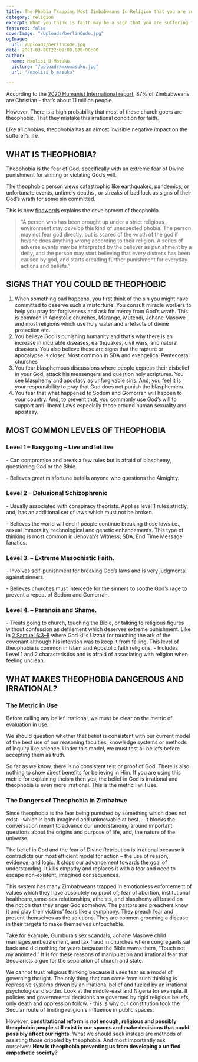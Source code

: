 ```yaml
---
title: The Phobia Trapping Most Zimbabweans In Religion that you are suffering from something else
category: religion
excerpt: What you think is faith may be a sign that you are suffering from something else
featured: false
coverImage: "/Uploads/berlinCode.jpg"
ogImage:
  url: /Uploads/berlinCode.jpg
date: 2021-03-06T22:00:00.000+00:00
author:
  name: Mxolisi B Masuku
  picture: "/uploads/mxomasuku.jpg"
  url: '/mxolisi_b_masuku'

---
```


According to the [2020 Humanist International report](https://fot.humanists.international/countries/africa-eastern-africa/zimbabwe/?print=print), 87% of Zimbabweans are Christian – that’s about 11 million people.

However, There is a high probability that most of these church goers are theophobic. That they mistake this irrational condition for faith.

Like all phobias, theophobia has an almost invisible negative impact on the sufferer’s life. 

## WHAT IS THEOPHOBIA?

Theophobia is the fear of God, specifically with an extreme fear of Divine punishment for sinning or violating God’s will.

The theophobic person views catastrophic like earthquakes, pandemics, or unfortunate events, untimely deaths , or streaks of bad luck as signs of their God’s wrath for some sin committed.

This is how [findwords](https://findwords.info/term/theophobia) explains the development of theophobia

> “A person who has been brought up under a strict religious environment may develop this kind of unexpected phobia. The person may not fear god directly, but is scared of the wrath of the god if he/she does anything wrong according to their religion. A series of adverse events may be interpreted by the believer as punishment by a deity, and the person may start believing that every distress has been caused by god, and starts dreading further punishment for everyday actions and beliefs.”



## SIGNS THAT YOU COULD BE THEOPHOBIC


1. When something bad happens, you first think of the sin you might have committed to deserve such a misfortune. You consult miracle workers to help you pray for forgiveness and ask for mercy from God’s wrath. This is common in Apostolic churches, Marange, Mutendi, Johane Masowe and most religions which use holy water and artefacts of divine protection etc.
2. You believe God is punishing humanity and that’s why there is an increase in incurable diseases, earthquakes, civil wars, and natural disasters. You also believe these are signs that the rapture or apocalypse is closer. Most common in SDA and evangelical Pentecostal churches
3. You fear blasphemous discussions where people express their disbelief in your God, attack his messengers and question holy scriptures. You see blasphemy and apostacy as unforgivable sins. And, you feel it is your responsibility to pray that God does not punish the blasphemers.
4. You fear that what happened to Sodom and Gomorrah will happen to your country. And, to prevent that, you commonly use God’s will to support anti-liberal Laws especially those around human sexuality and apostasy.



## MOST COMMON LEVELS OF THEOPHOBIA

 

### Level 1 – Easygoing – Live and let live

\-    Can compromise and break a few rules but is afraid of blasphemy, questioning God or the Bible. 

\-    Believes great misfortune befalls anyone who questions the Almighty.

### Level 2 – Delusional Schizophrenic

\-    Usually associated with conspiracy theorists. Applies level 1 rules strictly, and, has an additional set of laws which must not be broken.

\-    Believes the world will end if people continue breaking those laws i.e., sexual immorality, technological and genetic enhancements. This type of thinking is most common in Jehovah’s Witness, SDA, End Time Message fanatics.

### Level 3. – Extreme Masochistic Faith.

\- Involves self-punishment for breaking God’s laws and is very judgmental against sinners. 

\-   Believes churches must intercede for the sinners to soothe God’s rage to prevent a repeat of Sodom and Gomorrah. 

### Level 4. – Paranoia and Shame. 


\- Treats going to church, touching the Bible, or talking to religious figures without confession as defilement which deserves extreme punishment. Like in  [2 Samuel 6:3–8](https://bible.oremus.org/?passage=2Samuel6:3–8&version=nrsv) where God kills Uzzah for touching the ark of the covenant although his intention was to keep it from falling. This level of theophobia is common in Islam and Apostolic faith religions.
\- Includes Level 1 and 2 characteristics and is afraid of associating with religion when feeling unclean. 

 



## WHAT MAKES THEOPHOBIA DANGEROUS AND IRRATIONAL?

### The Metric in Use

Before calling any belief irrational, we must be clear on the metric of evaluation in use.

We should question whether that belief is consistent with our current model of the best use of our reasoning faculties, knowledge systems or methods of inquiry like science. Under this model, we must test all beliefs before accepting them as truth. 

So far as we know, there is no consistent test or proof of God. There is also nothing to show direct benefits for believing in Him. If you are using this metric for explaining theism then yes, the belief in God is irrational and theophobia is even more irrational. This is the metric I will use. 

### The Dangers of Theophobia in Zimbabwe

Since theophobia is the fear being punished by something which does not exist. -which is both imagined and unknowable at best. - It blocks the conversation meant to advance our understanding around important questions about the origins and purpose of life, and, the nature of the universe.

The belief in God and the fear of Divine Retribution is irrational because it contradicts our most efficient model for action – the use of reason, evidence, and logic. It stops our advancement towards the goal of understanding. It kills empathy and replaces it with a fear and need to escape non-existent, imagined consequences.

This system has many Zimbabweans trapped in emotionless enforcement of values which they have absolutely no proof of; fear of abortion, institutional healthcare,same-sex relationships, atheists, and blasphemy all based on the notion that they anger God somehow. The pastors and preachers know it and play their victims’ fears like a symphony. They preach fear and present themselves as the solutions. They are conmen grooming a disease in their targets to make themselves untouchable.

Take for example, Gumbura’s sex scandals, Johane Masowe child marriages,embezzlement, and tax fraud in churches where congregants sat back and did nothing for years because the Bible warns them,
“Touch not my anointed.” It is for these reasons of manipulation and irrational fear that Secularists argue for the separation of church and state.

We cannot trust religious thinking because it uses fear as a model of governing thought. The only thing that can come from such thinking is repressive systems driven by an irrational belief and fueled by an irrational psychological disorder. Look at the middle-east and Nigeria for example. If policies and governmental decisions are governed by rigid religious beliefs, only death and oppression follow. - this is why our constitution took the Secular route of limiting religion's influence in public spaces. 

However, **constitutional reform is not enough, religious and possibly theophobic people still exist in our spaces and make decisions that could possibly affect our rights.** What we should seek instead are methods of assisting those crippled by theophobia. And most importantly ask ourselves:
**How is theophobia preventing us from developing a unified empathetic society?**